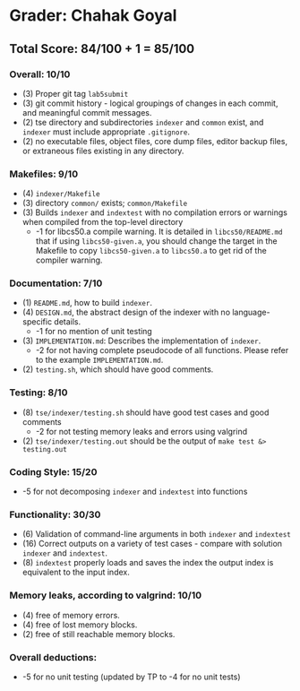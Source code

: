 # Grader: Chahak Goyal

## Total Score: 84/100 + 1 = 85/100  

### Overall: 10/10  

* (3) Proper git tag `lab5submit`
* (3) git commit history - logical groupings of changes in each commit, and meaningful commit messages.
* (2) tse directory and subdirectories `indexer` and `common` exist, and `indexer` must include appropriate `.gitignore`.
* (2) no executable files, object files, core dump files, editor backup files, or extraneous files existing in any directory.

### Makefiles: 9/10  

* (4) `indexer/Makefile`  
* (3) directory `common/` exists; `common/Makefile`
* (3) Builds `indexer` and `indextest` with no compilation errors or warnings when compiled from the top-level directory
  * -1 for libcs50.a compile warning. It is detailed in `libcs50/README.md` that if using `libcs50-given.a`, you should change the target in the Makefile to copy `libcs50-given.a` to `libcs50.a` to get rid of the compiler warning.

### Documentation: 7/10   

* (1) `README.md`, how to build `indexer`.
* (4) `DESIGN.md`, the abstract design of the indexer with no language-specific details.
  * -1 for no mention of unit testing  
* (3) `IMPLEMENTATION.md`: Describes the implementation of `indexer`.
  * -2 for not having complete pseudocode of all functions. Please refer to the example `IMPLEMENTATION.md`.
* (2) `testing.sh`, which should have good comments.

### Testing: 8/10  

* (8) `tse/indexer/testing.sh` should have good test cases and good comments
  * -2 for not testing memory leaks and errors using valgrind
* (2) `tse/indexer/testing.out` should be the output of `make test &> testing.out`  

### Coding Style: 15/20  

* -5 for not decomposing `indexer` and `indextest` into functions  

### Functionality: 30/30  

* (6) Validation of command-line arguments in both `indexer` and `indextest`  
* (16) Correct outputs on a variety of test cases - compare with solution `indexer` and `indextest`.  
* (8)  `indextest` properly loads and saves the index the output index is equivalent to the input index.

### Memory leaks, according to valgrind: 10/10

* (4) free of memory errors.
* (4) free of lost memory blocks.
* (2) free of still reachable memory blocks.

### Overall deductions:

* -5 for no unit testing (updated by TP to -4 for no unit tests)



